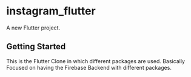 # instagram_flutter

A new Flutter project.

## Getting Started

This is the Flutter Clone in which different packages are used. Basically Focused on having the Firebase Backend with different packages.

